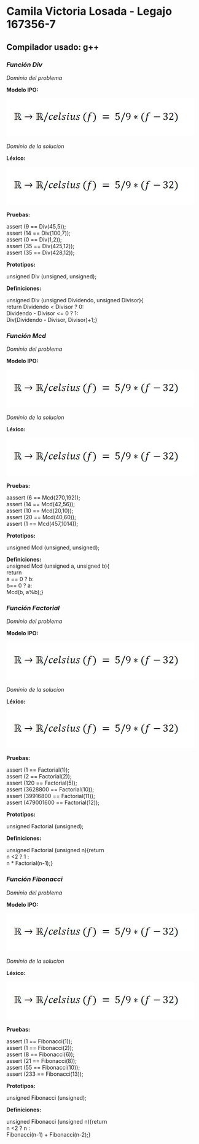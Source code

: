 # Camila Victoria Losada - Legajo 167356-7
## Compilador usado: g++
### *Función Div*
*Dominio del problema*  

**Modelo IPO:**  

![Funcion CELSIUS](https://github.com/closada/AED/blob/master/Imgs/CELSIUS.JPG)  

*Dominio de la solucion*  

**Léxico:**  

![Funcion CELSIUS](https://github.com/closada/AED/blob/master/Imgs/CELSIUS.JPG)  

**Pruebas:**  

assert (9 == Div(45,5));  
assert (14 == Div(100,7));  
assert (0 == Div(1,2));  
assert (35 == Div(425,12));  
assert (35 == Div(428,12));  

**Prototipos:**  

unsigned Div (unsigned, unsigned);  

**Definiciones:**  

unsigned Div (unsigned Dividendo, unsigned Divisor){  
return Dividendo < Divisor ? 0:  
Dividendo - Divisor <= 0 ? 1:  
Div(Dividendo - Divisor, Divisor)+1;}


### *Función Mcd*
*Dominio del problema*  

**Modelo IPO:**  

![Funcion CELSIUS](https://github.com/closada/AED/blob/master/Imgs/CELSIUS.JPG)  

*Dominio de la solucion*  

**Léxico:**  

![Funcion CELSIUS](https://github.com/closada/AED/blob/master/Imgs/CELSIUS.JPG)  

**Pruebas:**  

aassert (6 == Mcd(270,192));  
assert (14 == Mcd(42,56));  
assert (10 == Mcd(20,10));  
assert (20 == Mcd(40,60));  
assert (1 ==  Mcd(457,1014));  
 

**Prototipos:**  

unsigned Mcd (unsigned, unsigned);  

**Definiciones:**  
unsigned Mcd (unsigned a, unsigned b){  
return  
a == 0 ? b:  
b== 0 ? a:  
Mcd(b, a%b);}  

### *Función Factorial*
*Dominio del problema*  

**Modelo IPO:**  

![Funcion CELSIUS](https://github.com/closada/AED/blob/master/Imgs/CELSIUS.JPG)  

*Dominio de la solucion*  

**Léxico:**  

![Funcion CELSIUS](https://github.com/closada/AED/blob/master/Imgs/CELSIUS.JPG)  

**Pruebas:**  

assert (1 == Factorial(1));  
assert (2 == Factorial(2));  
assert (120 == Factorial(5));  
assert (3628800 == Factorial(10));  
assert (39916800 == Factorial(11));  
assert (479001600 == Factorial(12));  

**Prototipos:**  

unsigned Factorial (unsigned);  

**Definiciones:**  

unsigned Factorial (unsigned n){return  
n <2 ? 1 :  
n * Factorial(n-1);}  

### *Función Fibonacci*
*Dominio del problema*  

**Modelo IPO:**  

![Funcion CELSIUS](https://github.com/closada/AED/blob/master/Imgs/CELSIUS.JPG)  

*Dominio de la solucion*  

**Léxico:**  

![Funcion CELSIUS](https://github.com/closada/AED/blob/master/Imgs/CELSIUS.JPG)  

**Pruebas:**  

assert (1 == Fibonacci(1));  
assert (1 == Fibonacci(2));  
assert (8 == Fibonacci(6));  
assert (21 == Fibonacci(8));  
assert (55 == Fibonacci(10));  
assert (233 == Fibonacci(13));  

**Prototipos:**  

unsigned Fibonacci (unsigned);  

**Definiciones:**  

unsigned Fibonacci (unsigned n){return  
n <2 ? n :  
Fibonacci(n-1) + Fibonacci(n-2);}

